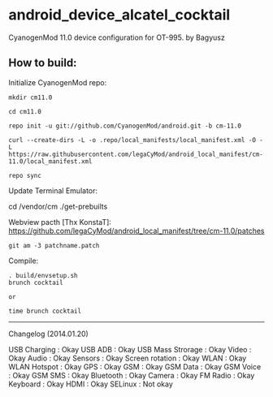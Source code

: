android_device_alcatel_cocktail
===============================

CyanogenMod 11.0 device configuration for OT-995. by Bagyusz

How to build:
-------------

Initialize CyanogenMod repo:

    mkdir cm11.0

    cd cm11.0

    repo init -u git://github.com/CyanogenMod/android.git -b cm-11.0

    curl --create-dirs -L -o .repo/local_manifests/local_manifest.xml -O -L https://raw.githubusercontent.com/legaCyMod/android_local_manifest/cm-11.0/local_manifest.xml

    repo sync

Update Terminal Emulator:

cd /vendor/cm
./get-prebuilts

Webview pacth [Thx KonstaT]: https://github.com/legaCyMod/android_local_manifest/tree/cm-11.0/patches

    git am -3 patchname.patch

Compile:

    . build/envsetup.sh
    brunch cocktail

    or

    time brunch cocktail


----------------------
Changelog (2014.01.20)

USB Charging      : Okay
USB ADB           : Okay
USB Mass Strorage : Okay
Video             : Okay
Audio             : Okay
Sensors           : Okay
Screen rotation   : Okay
WLAN              : Okay
WLAN Hotspot      : Okay
GPS               : Okay
GSM               : Okay
GSM Data          : Okay
GSM Voice         : Okay
GSM SMS           : Okay
Bluetooth         : Okay
Camera            : Okay
FM Radio          : Okay
Keyboard          : Okay
HDMI              : Okay
SELinux           : Not okay
